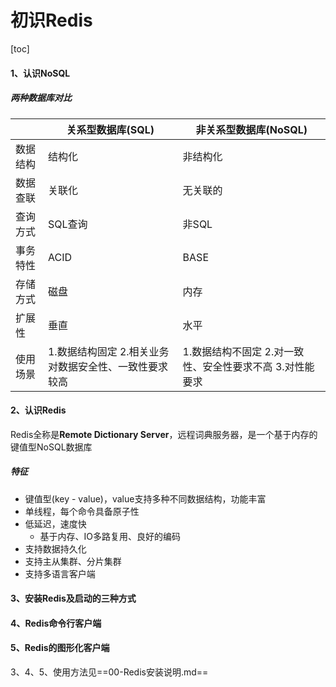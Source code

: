 # 初识Redis

[toc]

#### 1、认识NoSQL

##### 两种数据库对比

|          | 关系型数据库(SQL)                                     | 非关系型数据库(NoSQL)                                    |
| -------- | ----------------------------------------------------- | -------------------------------------------------------- |
| 数据结构 | 结构化                                                | 非结构化                                                 |
| 数据查联 | 关联化                                                | 无关联的                                                 |
| 查询方式 | SQL查询                                               | 非SQL                                                    |
| 事务特性 | ACID                                                  | BASE                                                     |
| 存储方式 | 磁盘                                                  | 内存                                                     |
| 扩展性   | 垂直                                                  | 水平                                                     |
| 使用场景 | 1.数据结构固定 2.相关业务对数据安全性、一致性要求较高 | 1.数据结构不固定 2.对一致性、安全性要求不高 3.对性能要求 |

#### 2、认识Redis

 Redis全称是**Remote Dictionary Server**，远程词典服务器，是一个基于内存的键值型NoSQL数据库

##### 特征

* 键值型(key - value)，value支持多种不同数据结构，功能丰富
* 单线程，每个命令具备原子性
* 低延迟，速度快
  * 基于内存、IO多路复用、良好的编码
* 支持数据持久化
* 支持主从集群、分片集群
* 支持多语言客户端

#### 3、安装Redis及启动的三种方式

#### 4、Redis命令行客户端

#### 5、Redis的图形化客户端

3、4、5、使用方法见==00-Redis安装说明.md==



















